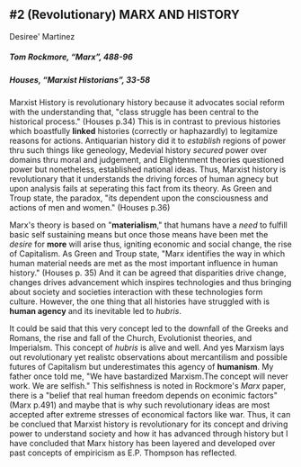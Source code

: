 ## #2 (Revolutionary)  MARX AND HISTORY
Desiree' Martinez
##### Tom Rockmore, “Marx”, 488-96
##### Houses, “Marxist Historians”, 33-58


Marxist History is revolutionary history because it advocates social reform with the understanding that, "class struggle has been central to the historical process." (Houses p.34) This is in contrast to previous histories which boastfully **linked** histories (correctly or haphazardly) to legitamize reasons for actions. Antiquarian history did it to _establish_ regions of power thru such things like geneology, Medevial history _secured_ power over domains thru moral and judgement, and Elightenment theories questioned power but nonetheless, established national ideas. Thus, Marxist history is revolutionary that it understands the driving forces of human agnecy but upon analysis fails at seperating this fact from its theory. As Green and Troup state, the paradox, "its dependent upon the consciousness and actions of men and women." (Houses p.36)

Marx's theory is based on "**materialism**," that humans have a _need_ to fulfill basic self sustaining means but once those means have been met the _desire_ for **more** will arise thus, igniting economic and social change, the rise of Capitalism. As Green and Troup state, "Marx identifies the way in which human material needs are met as the most important influence in human history." (Houses p. 35) And it can be agreed that disparities drive change, changes drives advancement which inspires technologies and thus bringing about society and societies interaction with these technologies form culture.  However, the one thing that all histories have struggled with is **human agency** and its inevitable led to _hubris_. 

It could be said that this very concept led to the downfall of the Greeks and Romans, the rise and fall of the Church, Evolutionist theories, and Imperialsm. This concept of _hubris_ is alive and well. And yes Marxism lays out revolutionary yet realistc observations about mercantilism and possible futures of Capitalism but underestimates this agency of **humanism**. My father once told me, "We have bastardized Marxism.The concept will never work. We are selfish." This selfishness is noted in Rockmore's _Marx_ paper, there is a "belief that real human freedom depends on econimic factors" (Marx p.491) and maybe that is why such revolutionary ideas are most accepted after extreme stresses of economical factors like war. Thus, it can be conclued that Marxist history is revolutionary for its concept and driving power to understand society and how it has advanced through history but I have concluded that Marx history has been layered and developed over past concepts of empiricism as E.P. Thompson has reflected. 

